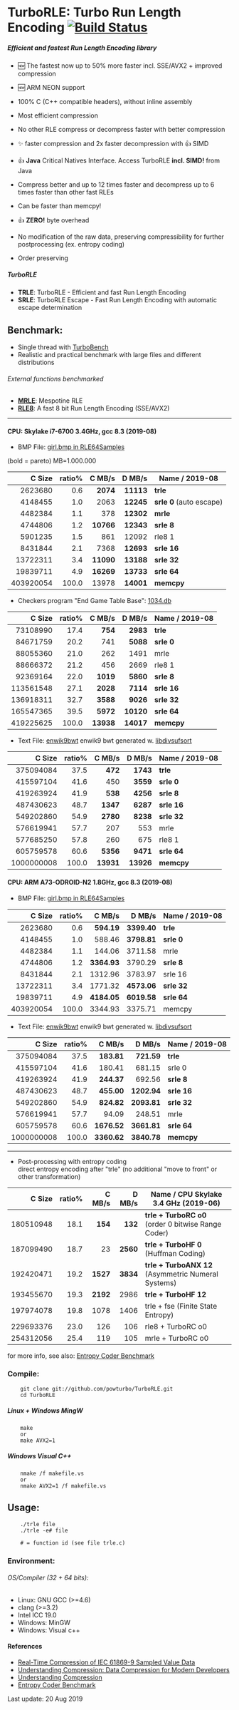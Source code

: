 TurboRLE: Turbo Run Length Encoding [![Build Status](https://travis-ci.org/powturbo/TurboRLE.svg?branch=master)](https://travis-ci.org/powturbo/TurboRLE)
===================================

##### Efficient and fastest **Run Length Encoding** library
  - :new: The fastest now up to 50% more faster incl. SSE/AVX2 + improved compression
  - :new: ARM NEON support
  - 100% C (C++ compatible headers), without inline assembly
  - Most efficient compression 
  - No other RLE compress or decompress faster with better compression
  - :sparkles: faster compression and 2x faster decompression with :+1: SIMD
  - :+1: **Java** Critical Natives Interface. Access TurboRLE **incl. SIMD!** from Java
  - Compress better and up to 12 times faster and decompress up to 6 times faster than other fast RLEs
  - Can be faster than memcpy!
  - :+1: **ZERO!** byte overhead

  - No modification of the raw data, preserving compressibility for further postprocessing (ex. entropy coding)
  - Order preserving 

##### TurboRLE
  - **TRLE**: TurboRLE - Efficient and fast Run Length Encoding
  - **SRLE**: TurboRLE Escape - Fast Run Length Encoding with automatic escape determination 

## Benchmark:
- Single thread with [TurboBench](https://github.com/powturbo/TurboBench)
- Realistic and practical benchmark with large files and different distributions

###### External functions benchmarked
  - **[MRLE](http://encode.su/threads/2121-No-more-encoding-overhead-in-Run-Length-Encoding-Read-about-Mespotine-RLE-here-)**: Mespotine RLE
  - **[RLE8](https://github.com/rainerzufalldererste/rle8)**: A fast 8 bit Run Length Encoding (SSE/AVX2)
------------------------------------------------------------------------
#### CPU: Skylake i7-6700 3.4GHz, gcc 8.3 (2019-08)
- BMP File: [girl.bmp in RLE64Samples](http://sourceforge.net/projects/nikkhokkho/files/RLE64/3.00/)

(bold = pareto)  MB=1.000.000

|C Size|ratio%|C MB/s|D MB/s|Name / 2019-08|
|--------:|-----:|--------:|--------:|----------------|
|2623680|  0.6|**2074**|**11113**|**trle**|
|4148455|  1.0|2063|**12245**|**srle 0** (auto escape)|
|4482384|  1.1|378|**12302**|**mrle**|
|4744806|  1.2|**10766**|**12343**|**srle 8**|
|5901235|  1.5|861 |12092|   rle8 1|
|8431844|  2.1|7368|**12693**|**srle 16**|
|13722311|  3.4|**11090**|**13188**|**srle 32**|
|19839711|  4.9|**16269**|**13733**|**srle 64**|
|403920054|100.0|13978|**14001**|**memcpy**|

- Checkers program "End Game Table Base": [1034.db](http://encode.su/threads/2077-EGTB-compression?p=41392&viewfull=1#post41392)

|C Size|ratio%|C MB/s|D MB/s|Name / 2019-08|
|--------:|-----:|--------:|--------:|----------------|
|73108990| 17.4|**754**|**2983**|**trle**|
|84671759| 20.2|741|**5088**|**srle 0**|
|88055360| 21.0| 262|1491|   mrle|
|88666372| 21.2| 456| 2669| rle8 1|
|92369164| 22.0|**1019**|**5860**|**srle 8**|
|113561548| 27.1|**2028**|**7114**|**srle 16**|
|136918311| 32.7|**3588**|**9026**|**srle 32**|
|165547365| 39.5|**5972**|**10120**|**srle 64**|
|419225625|100.0|**13938**|**14017**|**memcpy**|

- Text File: [enwik9bwt](http://mattmahoney.net/dc/textdata.html) enwik9 bwt generated w. [libdivsufsort](https://code.google.com/p/libdivsufsort/)

|C Size|ratio%|C MB/s|D MB/s|Name / 2019-08|
|--------:|-----:|--------:|--------:|----------------|
|375094084| 37.5|**472**|**1743**|**trle**|
|415597104| 41.6|450|**3559**|**srle 0**|
|419263924| 41.9|**538**|**4256**|**srle 8**|
|487430623| 48.7|**1347**|**6287**|**srle 16**|
|549202860| 54.9|**2780**|**8238**|**srle 32**|
|576619941| 57.7|207|     553|   mrle|
|577685250| 57.8|260|   675|   rle8 1|
|605759578| 60.6|**5356**|**9471**|**srle 64**|
|1000000008|100.0|**13931**|**13926**|**memcpy**|

#### CPU: ARM A73-ODROID-N2 1.8GHz, gcc 8.3 (2019-08)
- BMP File: [girl.bmp in RLE64Samples](http://sourceforge.net/projects/nikkhokkho/files/RLE64/3.00/)

|C Size|ratio%|C MB/s|D MB/s|Name / 2019-08|
|--------:|-----:|--------:|--------:|----------------|
|2623680|  0.6|**594.19**|**3399.40**|**trle**|
|4148455|  1.0|588.46|**3798.81**|**srle 0**|
|4482384|  1.1|144.06|3711.58|mrle|
|4744806|  1.2|**3364.93**|3790.29|**srle 8**|
|8431844|  2.1|1312.96|3783.97|srle 16|
|13722311|  3.4|1771.32|**4573.06**|**srle 32**|
|19839711|  4.9|**4184.05**|**6019.58**|**srle 64**|
|403920054|100.0|3344.93|3375.71|memcpy|

- Text File: [enwik9bwt](http://mattmahoney.net/dc/textdata.html) enwik9 bwt generated w. [libdivsufsort](https://code.google.com/p/libdivsufsort/)

|C Size|ratio%|C MB/s|D MB/s|Name / 2019-08|
|--------:|-----:|--------:|--------:|----------------|
|375094084| 37.5|**183.81**|**721.59**|**trle**|
|415597104| 41.6|180.41|681.15|srle 0|
|419263924| 41.9|**244.37**|692.56|**srle 8**|
|487430623| 48.7|**455.00**|**1202.94**|**srle 16**|
|549202860| 54.9|**824.82**|**2093.81**|**srle 32**|
|576619941| 57.7|94.09|248.51|mrle|
|605759578| 60.6|**1676.52**|**3661.81**|**srle 64**|
|1000000008|100.0|**3360.62**|**3840.78**|**memcpy**|

------------------------------------------------------------------------
- Post-processing with entropy coding<br> 
  direct entropy encoding after "trle" (no additional "move to front" or other transformation)

|C Size|ratio%|C MB/s|D MB/s|Name /             CPU Skylake 3.4 GHz (2019-06)|
|--------:|-----:|--------:|--------:|-----------------------------------------------|
|180510948| 18.1|**154**| **132**|**trle + TurboRC o0** (order 0 bitwise Range Coder)|
|187099490| 18.7|23|**2560**|**trle + TurboHF 0** (Huffman Coding)|
|192420471| 19.2|**1527**|**3834**|**trle + TurboANX 12** (Asymmetric Numeral Systems)|
|193455670| 19.3|**2192**|2986|**trle + TurboHF 12**|
|197974078| 19.8|1078|1406|trle + fse (Finite State Entropy)|
|229693376| 23.0|126|106|rle8 + TurboRC o0|
|254312056| 25.4|119|105|mrle + TurboRC o0|

for more info, see also: [Entropy Coder Benchmark](https://sites.google.com/site/powturbo/entropy-coder)

### Compile:

  		git clone git://github.com/powturbo/TurboRLE.git
        cd TurboRLE

##### Linux + Windows MingW 
 
  		make
        or
  		make AVX2=1

##### Windows Visual C++

  		nmake /f makefile.vs
        or
  		nmake AVX2=1 /f makefile.vs

## Usage:

        ./trle file
        ./trle -e# file

		# = function id (see file trle.c)

### Environment:

###### OS/Compiler (32 + 64 bits):
- Linux: GNU GCC (>=4.6)
- clang (>=3.2) 
- Intel ICC 19.0
- Windows: MinGW
- Windows: Visual c++

#### References
  - [Real-Time Compression of IEC 61869-9 Sampled Value Data](https://pure.strath.ac.uk/portal/files/55444712/Blair_etal_AMPS2016_Real_time_compression_of_IEC_61869_9_sampled_value_data.pdf)
  - [Understanding Compression: Data Compression for Modern Developers](https://books.google.de/books?id=2C2rDAAAQBAJ&pg=PA216&lpg=PA216&dq=%22turborle%22&source=bl&ots=TiLU4Qf47s&sig=tkk0Dnk9NnU0JMR3Z6iW4TRquxg&hl=de&sa=X&ved=0ahUKEwjZq-Li5uXSAhXFCJoKHe77B6cQ6AEIyAEwHQ#v=onepage&q=%22turborle%22&f=false)
  - [Understanding Compression](http://file.allitebooks.com/20160805/Understanding%20Compression.pdf)
  - [Entropy Coder Benchmark](https://sites.google.com/site/powturbo/entropy-coder)

Last update: 20 Aug 2019

